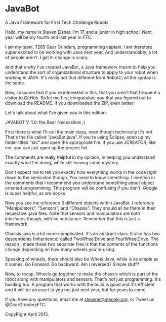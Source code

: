 # JavaBot
A Java Framework for First Tech Challenge Robots

Hello, my name is Steven Eisner.
I'm 17, and a junior in high school. Next year will be my fourth and last year in FTC.

I am my team, 7265 Gear Grinders, programming captain. I am therefore super excited to be working with Java next year. And understandably,
a lot of people aren't. I get it. change is scary.

And that's why I've created JavaBot, a Java framework meant to help you understand the sort of organizational structure to apply to your robot
when working in JAVA. It's really not that different form RobotC; all the syntax is the same.

Now, I assume that if you're interested in this, that you aren't that frequent a visitor to GitHub. So let me first congratulate you that you
figured out to download the README. If you downloaded the ZIP, even better!

Let's talk about what I've given you in this edition:

JAVABOT V. 1.0: the Bear Necessities ;)

First there is what I'll call the main class, even though technically it's not. That's the file called "JavaBot.java". If you're using Eclipse,
open up my folder titled "src" and open the appropriate file. If you use JCREATOR, like me, you can just open up the project fiel.

The comments are really helpful in my opinion, in helping you understand exactly what I'm doing, while still leaving some mystery.

Don't expect me to tell you exactly how everything works in the code right down to the semicolon though. You need to know something.
I mention in the comments that I recommend you understand something about object oriented programming. This program will be
confusing if you don't. Google is super helpful, as are books.

Now you see me reference 3 different objects within JavaBot. I reference "Manipulators", "Sensors", and "Chassis". They should all be there in
their respective .java files. Note that sensors and manipulators are both interfaces though, with no substance. Remember that this is just a
framework.

Chassis.java is a bit more complicated. It's an abstract class. It also has two descendents (Inheritence) called TwoWheelDrive and FourWheelDrive.
The reason I made these two separate files is that the contents of the functions change depending on how many wheels you're using.

Speaking of wheels, there should also be Wheel.Java, while is as simple as it comes. Go Forward. Go backward. Am I reversed? Simple stuff?

Now, to recap. Wheels go together to make the chassis which is part of the robot along with manipulators and sensors. That's not just programming.
It's building too. A program that works with the build is good and it's efficient and it will be an asset to you not just next year, but for years to come.


If you have any questions, email me at stevene@glenelg.org,
or Tweet us @GearGrindersFTC.

CopyRight April 2015.
